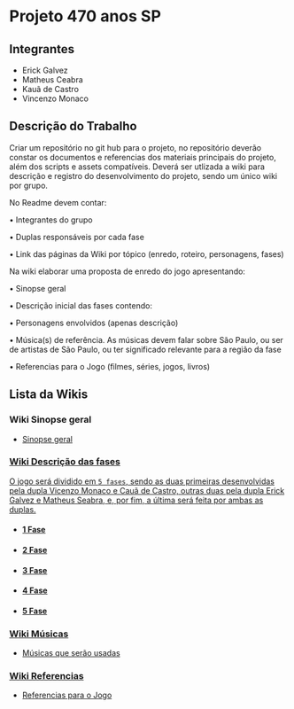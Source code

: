 # Projeto 470 anos SP

## Integrantes

* Erick Galvez
* Matheus Ceabra
* Kauã de Castro
* Vincenzo Monaco

## Descrição do Trabalho
Criar um repositório no git hub para o projeto, no repositório deverão constar os documentos e referencias dos materiais principais do projeto, além dos scripts e assets compatíveis. Deverá ser utlizada a wiki para descrição e registro do desenvolvimento do projeto, sendo um único wiki por grupo.

No Readme devem contar:

• Integrantes do grupo

• Duplas responsáveis por cada fase

• Link das páginas da Wiki por tópico (enredo, roteiro, personagens, fases)

Na wiki elaborar uma proposta de enredo do jogo apresentando:

• Sinopse geral

• Descrição inicial das fases contendo:

• Personagens envolvidos (apenas descrição)

• Música(s) de referência. As músicas devem falar sobre São Paulo, ou ser de artistas de São Paulo, ou ter significado relevante para a região da fase

• Referencias para o Jogo (filmes, séries, jogos, livros)

## Lista da Wikis

### Wiki Sinopse geral
* <a href = https://github.com/VincenMonaco/470-jogo/wiki/Sinopse> Sinopse geral

### Wiki Descrição das fases 

O jogo será dividido em `5 fases`, sendo as duas primeiras desenvolvidas pela dupla Vicenzo Monaco e Cauã de Castro, outras duas pela dupla Erick Galvez e Matheus Seabra, e, por fim, a última será feita por ambas as duplas.

* #### <a href = https://github.com/VincenMonaco/470-jogo/wiki/Fase-1> 1 Fase 

* #### <a href = https://github.com/VincenMonaco/470-jogo/wiki/Fase-2> 2 Fase 

* #### <a href = https://github.com/VincenMonaco/470-jogo/wiki/Fase-3> 3 Fase

* #### <a href =https://github.com/VincenMonaco/470-jogo/wiki/Fase-4> 4 Fase 

* #### <a href = https://github.com/VincenMonaco/470-jogo/wiki/Fase-5> 5 Fase 


### Wiki Músicas
* <a href = https://github.com/VincenMonaco/470-jogo/wiki/M%C3%BAsicas-que-ser%C3%A3o-usadas> Músicas que serão usadas

### Wiki Referencias
* <a href = https://github.com/VincenMonaco/470-jogo/wiki/Referencias-para-o-Jogo> Referencias para o Jogo

